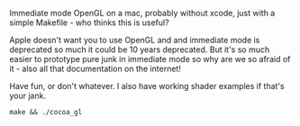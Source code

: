 Immediate mode OpenGL on a mac, probably without xcode, just with a simple Makefile - who thinks this is useful?

Apple doesn't want you to use OpenGL and and immediate mode is deprecated so much it could be 10 years deprecated.
But it's so much easier to prototype pure junk in immediate mode so why are we so afraid of it - also all that documentation on the internet!

Have fun, or don't whatever.  I also have working shader examples if that's your jank.

`make && ./cocoa_gl`